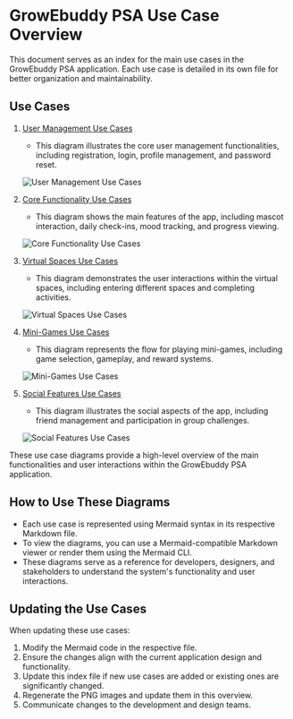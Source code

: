 # GrowEbuddy PSA Use Case Overview

This document serves as an index for the main use cases in the GrowEbuddy PSA application. Each use case is detailed in its own file for better organization and maintainability.

## Use Cases

1. [User Management Use Cases](./user_management_use_cases.mmd)
   - This diagram illustrates the core user management functionalities, including registration, login, profile management, and password reset.
   
   ![User Management Use Cases](./images/user_management_use_cases.png "User Management Use Cases")

2. [Core Functionality Use Cases](./core_functionality_use_cases.mmd)
   - This diagram shows the main features of the app, including mascot interaction, daily check-ins, mood tracking, and progress viewing.
   
   ![Core Functionality Use Cases](./images/core_functionality_use_cases.png "Core Functionality Use Cases")

3. [Virtual Spaces Use Cases](./virtual_spaces_use_cases.mmd)
   - This diagram demonstrates the user interactions within the virtual spaces, including entering different spaces and completing activities.
   
   ![Virtual Spaces Use Cases](./images/virtual_spaces_use_cases.png "Virtual Spaces Use Cases")

4. [Mini-Games Use Cases](./mini_games_use_cases.mmd)
   - This diagram represents the flow for playing mini-games, including game selection, gameplay, and reward systems.
   
   ![Mini-Games Use Cases](./images/mini_games_use_cases.png "Mini-Games Use Cases")

5. [Social Features Use Cases](./social_features_use_cases.mmd)
   - This diagram illustrates the social aspects of the app, including friend management and participation in group challenges.
   
   ![Social Features Use Cases](./images/social_features_use_cases.png "Social Features Use Cases")

These use case diagrams provide a high-level overview of the main functionalities and user interactions within the GrowEbuddy PSA application.

## How to Use These Diagrams

- Each use case is represented using Mermaid syntax in its respective Markdown file.
- To view the diagrams, you can use a Mermaid-compatible Markdown viewer or render them using the Mermaid CLI.
- These diagrams serve as a reference for developers, designers, and stakeholders to understand the system's functionality and user interactions.

## Updating the Use Cases

When updating these use cases:
1. Modify the Mermaid code in the respective file.
2. Ensure the changes align with the current application design and functionality.
3. Update this index file if new use cases are added or existing ones are significantly changed.
4. Regenerate the PNG images and update them in this overview.
5. Communicate changes to the development and design teams.
